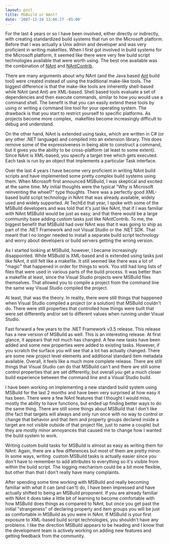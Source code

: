 ```yaml
---
layout: post
title: MSBuild or NAnt?
date: '2007-12-24 13:06:27 -05:00'
---
```


For the last 4 years or so I have been involved, either directly or indirectly, with creating standardized build systems that run on the Microsoft platform. Before that I was actually a Unix admin and developer and was very proficient in writing makefiles. When I first got involved in build systems for the Microsoft platform, it seemed like there were very few build script technologies available that were worth using. The best one available was the combination of [NAnt](http://nant.sourceforge.net/) and [NAntContrib](http://nantcontrib.sourceforge.net/). 

There are many arguments about why NAnt (and the Java based [Ant](http://ant.apache.org/manual/) build tool) were created instead of using the traditional make-like tools. The biggest difference is that the make-like tools are inherently shell-based while NAnt (and Ant) are XML-based. Shell based tools evaluate a set of dependencies and then execute commands, similar to how you would use a command shell. The benefit is that you can easily extend these tools by using or writing a command line tool for your operating system. The drawback is that you start to restrict yourself to specific platforms. As projects become more complex,  makefiles become increasingly difficult to debug and understand.

On the other hand, NAnt is extended using tasks, which are written in C# (or any other .NET language) and compiled into an extension library. This does remove some of the expressiveness in being able to construct a command, but it gives you the ability to be cross-platform (at least to some extent). Since NAnt is XML-based, you specify a target tree which gets executed. Each task is run by an object that implements a particular Task interface.

Over the last 4 years I have become very proficient in writing NAnt build scripts and have implemented some pretty complex build systems using them. When Microsoft first announced MSBuild, I was skeptical and excited at the same time. My initial thoughts were the typical "Why is Microsoft reinventing the wheel?" type thoughts. There was a perfectly good XML-based build script technology in NAnt that was already available, widely used and widely supported. At TechEd that year, I spoke with some of the MSBuild developers and was told that it's just like NAnt, that if I was familiar with NAnt MSBuild would be just as easy, and that there would be a large community base adding custom tasks just like NAntContrib. To me, the biggest benefit that MSBuild had over NAnt was that it was going to ship as part of the .NET Framework and not Visual Studio or the .NET SDK. That meant that I no longer needed to install a separate build script technology and worry about developers or build servers getting the wrong version.

As I started looking at MSBuild, however, I became increasingly disappointed. While MSBuild is XML-based and is extended using tasks just like NAnt, it still felt like a makefile. It still seemed like there was a lot of "magic" that happened in order for things to work. You still had long lists of files that were used in various parts of the build process. It was better than a makefile at least, since the Visual Studio projects were MSBuild files themselves. That allowed you to compile a project from the command line the same way Visual Studio compiled the project. 

At least, that was the theory. In reality, there were still things that happened when Visual Studio compiled a project (or a solution) that MSBuild couldn't do. There were still properties that controlled how things were built that were set differently and/or set to different values when running under Visual Studio.

Fast forward a few years to the .NET Framework v3.5 release. This release has a new version of MSBuild as well. This is an interesting release. At first glance, it appears that not much has changed. A few new tasks have been added and some new properties were added to existing tasks. However, if you scratch the surface you will see that a lot has actually changed. There are some new project level elements and additional standard item metadata available. Overall, it feels like a much more complete release. There are still things that Visual Studio can do that MSBuild can't and there are still some control properties that are set differently, but overall you get a much closer build experience between the command line and a Visual Studio build.

I have been working on implementing a new standard build system using MSBuild for the last 2 months and have been very surprised at how easy it has been. There were a few NAnt features that I thought I would miss, mostly the ability to have functions, but ended up finding better ways to do the same thing. There are still some things about MSBuild that I don't like (the fact that targets will always and only run once with no way to control or change that behavior and that item and property groups declared inside a target are not visible outside of that project file, just to name a couple) but they are mostly minor annoyances that caused me to change how I wanted the build system to work.

Writing custom build tasks for MSBuild is almost as easy as writing them for NAnt. Again, there are a few differences but most of them are pretty minor. In some ways, writing  custom MSBuild tasks is actually easier since you don't have to remember to add attributes to everything so it's visible from within the build script. The logging mechanism could be a bit more flexible, but other than that I don't really have many complaints.

After spending some time working with MSBuild and really becoming familiar with what it can (and can't) do, I have been impressed and have actually shifted to being an MSBuild proponent. If you are already familiar with NAnt it does take a little bit of learning to become comfortable with how MSBuild does things as compared to NAnt, but once you get past the initial "strangeness" of declaring property and item groups you will be just as comfortable in MSBuild as you were in NAnt. If MSBuild is your first exposure to XML-based build script technologies, you shouldn't have any problems. I like the direction MSBuild appears to be heading and I know that the development team is actively working on adding new features and getting feedback from the community.
